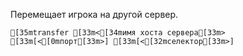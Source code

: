 Перемещает игрока на другой сервер.
```ansi
[35mtransfer [33m<[34mимя хоста сервера[33m> [33m[<[0mпорт[33m>] [33m[<[32mселектор[33m>]
```





